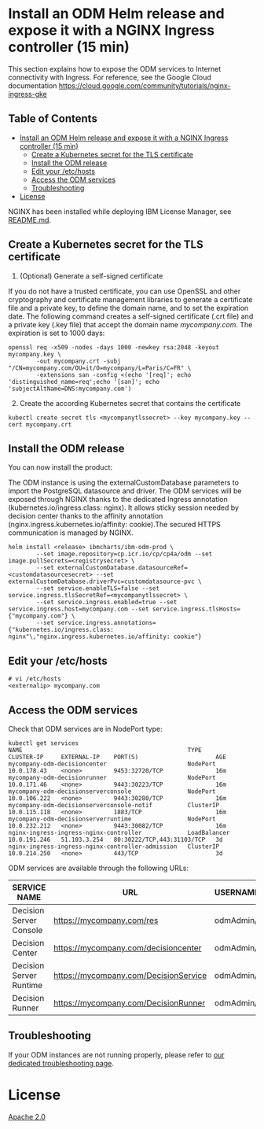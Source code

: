 # Install an ODM Helm release and expose it with a NGINX Ingress controller (15 min)

This section explains how to expose the ODM services to Internet connectivity with Ingress.
For reference, see the Google Cloud documentation https://cloud.google.com/community/tutorials/nginx-ingress-gke

<!-- TOC titleSize:2 tabSpaces:2 depthFrom:1 depthTo:6 withLinks:1 updateOnSave:1 orderedList:0 skip:0 title:1 charForUnorderedList:* -->
## Table of Contents
* [Install an ODM Helm release and expose it with a NGINX Ingress controller (15 min)](#install-an-odm-helm-release-and-expose-it-with-a-nginx-ingress-controller-15-min)
  * [Create a Kubernetes secret for the TLS certificate](#create-a-kubernetes-secret-for-the-tls-certificate)
  * [Install the ODM release](#install-the-odm-release)
  * [Edit your /etc/hosts](#edit-your-etchosts)
  * [Access the ODM services](#access-the-odm-services)
  * [Troubleshooting](#troubleshooting)
* [License](#license)
<!-- /TOC -->

NGINX has been installed while deploying IBM License Manager, see [README.md](README.md#create-a-nginx-ingress-controller).

## Create a Kubernetes secret for the TLS certificate

1. (Optional) Generate a self-signed certificate

If you do not have a trusted certificate, you can use OpenSSL and other cryptography and certificate management libraries to generate a certificate file and a private key, to define the domain name, and to set the expiration date. The following command creates a self-signed certificate (.crt file) and a private key (.key file) that accept the domain name *mycompany.com*. The expiration is set to 1000 days:

```
openssl req -x509 -nodes -days 1000 -newkey rsa:2048 -keyout mycompany.key \
        -out mycompany.crt -subj "/CN=mycompany.com/OU=it/O=mycompany/L=Paris/C=FR" \
        -extensions san -config <(echo '[req]'; echo 'distinguished_name=req';echo '[san]'; echo 'subjectAltName=DNS:mycompany.com')
```

2. Create the according Kubernetes secret that contains the certificate

```
kubectl create secret tls <mycompanytlssecret> --key mycompany.key --cert mycompany.crt
```

## Install the ODM release

You can now install the product:

The ODM instance is using the externalCustomDatabase parameters to import the PostgreSQL datasource and driver. The ODM services will be exposed through NGINX thanks to the dedicated Ingress annotation (kubernetes.io/ingress.class: nginx). It allows sticky session needed by decision center thanks to the affinity annotation (nginx.ingress.kubernetes.io/affinity: cookie).The secured HTTPS communication is managed by NGINX.

```
helm install <release> ibmcharts/ibm-odm-prod \
        --set image.repository=cp.icr.io/cp/cp4a/odm --set image.pullSecrets=<registrysecret> \
        --set externalCustomDatabase.datasourceRef=<customdatasourcesecret> --set externalCustomDatabase.driverPvc=customdatasource-pvc \
        --set service.enableTLS=false --set service.ingress.tlsSecretRef=<mycompanytlssecret> \
        --set service.ingress.enabled=true --set service.ingress.host=mycompany.com --set service.ingress.tlsHosts={"mycompany.com"} \
        --set service.ingress.annotations={"kubernetes.io/ingress.class: nginx"\,"nginx.ingress.kubernetes.io/affinity: cookie"}
```

## Edit your /etc/hosts

```
# vi /etc/hosts
<externalip> mycompany.com
```

## Access the ODM services

Check that ODM services are in NodePort type:

```
kubectl get services
NAME                                               TYPE           CLUSTER-IP     EXTERNAL-IP    PORT(S)                      AGE
mycompany-odm-decisioncenter                       NodePort       10.0.178.43    <none>         9453:32720/TCP               16m
mycompany-odm-decisionrunner                       NodePort       10.0.171.46    <none>         9443:30223/TCP               16m
mycompany-odm-decisionserverconsole                NodePort       10.0.106.222   <none>         9443:30280/TCP               16m
mycompany-odm-decisionserverconsole-notif          ClusterIP      10.0.115.118   <none>         1883/TCP                     16m
mycompany-odm-decisionserverruntime                NodePort       10.0.232.212   <none>         9443:30082/TCP               16m
nginx-ingress-ingress-nginx-controller             LoadBalancer   10.0.191.246   51.103.3.254   80:30222/TCP,443:31103/TCP   3d
nginx-ingress-ingress-nginx-controller-admission   ClusterIP      10.0.214.250   <none>         443/TCP                      3d
```

ODM services are available through the following URLs:

| SERVICE NAME | URL | USERNAME/PASSWORD
| --- | --- | ---
| Decision Server Console | https://mycompany.com/res | odmAdmin/odmAdmin
| Decision Center | https://mycompany.com/decisioncenter | odmAdmin/odmAdmin
| Decision Server Runtime | https://mycompany.com/DecisionService | odmAdmin/odmAdmin
| Decision Runner | https://mycompany.com/DecisionRunner | odmAdmin/odmAdmin

## Troubleshooting

If your ODM instances are not running properly, please refer to [our dedicated troubleshooting page](https://www.ibm.com/docs/en/odm/8.11.0?topic=8110-troubleshooting-support).

# License

[Apache 2.0](../LICENSE)

